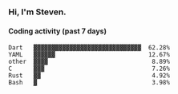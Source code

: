 ### Hi, I'm Steven.

#### Coding activity (past 7 days)
```
Dart   ▓▓▓▓▓▓▓▓▓▓▓▓▓▓▓▓▓▓▓▓▓▓▓▓▓▓▓▓▓▓  62.28%
YAML   ▓▓▓▓▓▓                          12.67%
other  ▓▓▓▓                             8.89%
C      ▓▓▓                              7.26%
Rust   ▓▓                               4.92%
Bash   ▓                                3.98%
```
